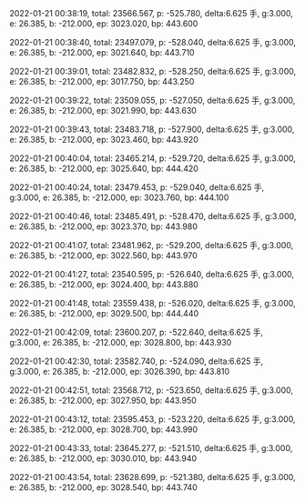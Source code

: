 2022-01-21 00:38:19, total: 23566.567, p: -525.780, delta:6.625 手, g:3.000, e: 26.385, b: -212.000, ep: 3023.020, bp: 443.600

2022-01-21 00:38:40, total: 23497.079, p: -528.040, delta:6.625 手, g:3.000, e: 26.385, b: -212.000, ep: 3021.640, bp: 443.710

2022-01-21 00:39:01, total: 23482.832, p: -528.250, delta:6.625 手, g:3.000, e: 26.385, b: -212.000, ep: 3017.750, bp: 443.250

2022-01-21 00:39:22, total: 23509.055, p: -527.050, delta:6.625 手, g:3.000, e: 26.385, b: -212.000, ep: 3021.990, bp: 443.630

2022-01-21 00:39:43, total: 23483.718, p: -527.900, delta:6.625 手, g:3.000, e: 26.385, b: -212.000, ep: 3023.460, bp: 443.920

2022-01-21 00:40:04, total: 23465.214, p: -529.720, delta:6.625 手, g:3.000, e: 26.385, b: -212.000, ep: 3025.640, bp: 444.420

2022-01-21 00:40:24, total: 23479.453, p: -529.040, delta:6.625 手, g:3.000, e: 26.385, b: -212.000, ep: 3023.760, bp: 444.100

2022-01-21 00:40:46, total: 23485.491, p: -528.470, delta:6.625 手, g:3.000, e: 26.385, b: -212.000, ep: 3023.370, bp: 443.980

2022-01-21 00:41:07, total: 23481.962, p: -529.200, delta:6.625 手, g:3.000, e: 26.385, b: -212.000, ep: 3022.560, bp: 443.970

2022-01-21 00:41:27, total: 23540.595, p: -526.640, delta:6.625 手, g:3.000, e: 26.385, b: -212.000, ep: 3024.400, bp: 443.880

2022-01-21 00:41:48, total: 23559.438, p: -526.020, delta:6.625 手, g:3.000, e: 26.385, b: -212.000, ep: 3029.500, bp: 444.440

2022-01-21 00:42:09, total: 23600.207, p: -522.640, delta:6.625 手, g:3.000, e: 26.385, b: -212.000, ep: 3028.800, bp: 443.930

2022-01-21 00:42:30, total: 23582.740, p: -524.090, delta:6.625 手, g:3.000, e: 26.385, b: -212.000, ep: 3026.390, bp: 443.810

2022-01-21 00:42:51, total: 23568.712, p: -523.650, delta:6.625 手, g:3.000, e: 26.385, b: -212.000, ep: 3027.950, bp: 443.950

2022-01-21 00:43:12, total: 23595.453, p: -523.220, delta:6.625 手, g:3.000, e: 26.385, b: -212.000, ep: 3028.700, bp: 443.990

2022-01-21 00:43:33, total: 23645.277, p: -521.510, delta:6.625 手, g:3.000, e: 26.385, b: -212.000, ep: 3030.010, bp: 443.940

2022-01-21 00:43:54, total: 23628.699, p: -521.380, delta:6.625 手, g:3.000, e: 26.385, b: -212.000, ep: 3028.540, bp: 443.740